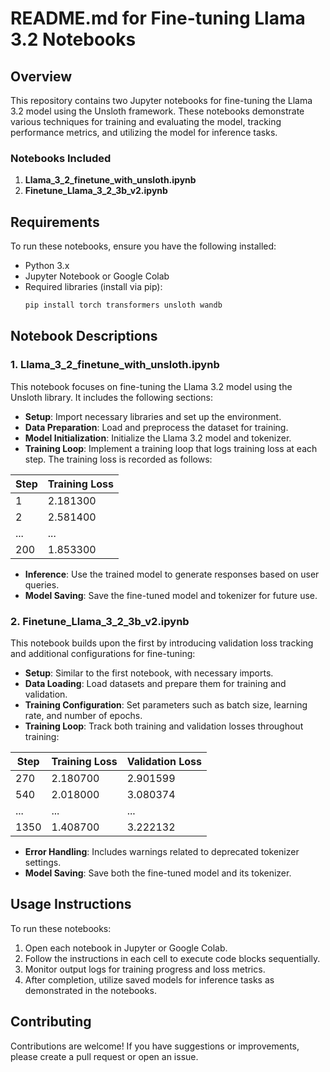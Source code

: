 # README.md for Fine-tuning Llama 3.2 Notebooks

## Overview

This repository contains two Jupyter notebooks for fine-tuning the Llama 3.2 model using the Unsloth framework. These notebooks demonstrate various techniques for training and evaluating the model, tracking performance metrics, and utilizing the model for inference tasks.

### Notebooks Included

1. **Llama_3_2_finetune_with_unsloth.ipynb**
2. **Finetune_Llama_3_2_3b_v2.ipynb**

## Requirements

To run these notebooks, ensure you have the following installed:

- Python 3.x
- Jupyter Notebook or Google Colab
- Required libraries (install via pip):
  ```bash
  pip install torch transformers unsloth wandb
  ```

## Notebook Descriptions

### 1. Llama_3_2_finetune_with_unsloth.ipynb

This notebook focuses on fine-tuning the Llama 3.2 model using the Unsloth library. It includes the following sections:

- **Setup**: Import necessary libraries and set up the environment.
- **Data Preparation**: Load and preprocess the dataset for training.
- **Model Initialization**: Initialize the Llama 3.2 model and tokenizer.
- **Training Loop**: Implement a training loop that logs training loss at each step. The training loss is recorded as follows:

| Step | Training Loss |
|------|---------------|
| 1    | 2.181300      |
| 2    | 2.581400      |
| ...  | ...           |
| 200  | 1.853300      |

- **Inference**: Use the trained model to generate responses based on user queries.
- **Model Saving**: Save the fine-tuned model and tokenizer for future use.

### 2. Finetune_Llama_3_2_3b_v2.ipynb

This notebook builds upon the first by introducing validation loss tracking and additional configurations for fine-tuning:

- **Setup**: Similar to the first notebook, with necessary imports.
- **Data Loading**: Load datasets and prepare them for training and validation.
- **Training Configuration**: Set parameters such as batch size, learning rate, and number of epochs.
- **Training Loop**: Track both training and validation losses throughout training:

| Step | Training Loss | Validation Loss |
|------|---------------|-----------------|
| 270  | 2.180700      | 2.901599        |
| 540  | 2.018000      | 3.080374        |
| ...  | ...           | ...             |
| 1350 | 1.408700      | 3.222132        |

- **Error Handling**: Includes warnings related to deprecated tokenizer settings.
- **Model Saving**: Save both the fine-tuned model and its tokenizer.

## Usage Instructions

To run these notebooks:

1. Open each notebook in Jupyter or Google Colab.
2. Follow the instructions in each cell to execute code blocks sequentially.
3. Monitor output logs for training progress and loss metrics.
4. After completion, utilize saved models for inference tasks as demonstrated in the notebooks.

## Contributing

Contributions are welcome! If you have suggestions or improvements, please create a pull request or open an issue.

